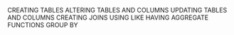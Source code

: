   CREATING TABLES
  ALTERING TABLES AND COLUMNS
  UPDATING TABLES AND COLUMNS
  CREATING JOINS
  USING LIKE
  HAVING 
  AGGREGATE FUNCTIONS
  GROUP BY
  

